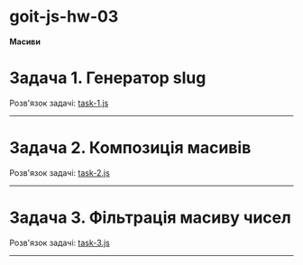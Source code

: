 # goit-js-hw-03

**Масиви**

# **Задача 1. Генератор slug**

Розв'язок задачі: [task-1.js](./js/task-1.js)

---

# **Задача 2. Композиція масивів**

Розв'язок задачі: [task-2.js](./js/task-2.js)

---

# **Задача 3. Фільтрація масиву чисел**

Розв'язок задачі: [task-3.js](./js/task-3.js)

---
